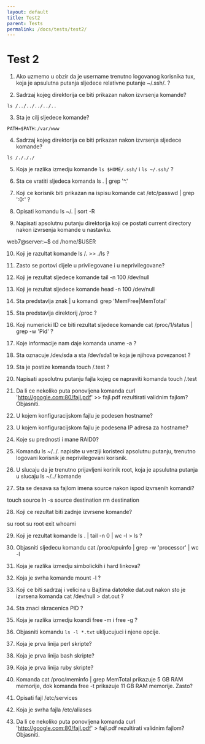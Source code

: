 ```yaml
---
layout: default
title: Test2    
parent: Tests
permalink: /docs/tests/test2/
---
```


# Test 2

1. Ako uzmemo u obzir da je username trenutno logovanog korisnika tux, koja je apsulutna putanja sljedece relativne putanje ~/.ssh/. ?

2. Sadrzaj kojeg direktorija ce biti prikazan nakon izvrsenja komande?

````
ls /../../../../..
````

3. Sta je cilj sljedece komande?

````
PATH=$PATH:/var/www
````

4. Sadrzaj kojeg direktorija ce biti prikazan nakon izvrsenja sljedece komande?

````
ls /./././
````

5. Koja je razlika izmedju komande ````ls $HOME/.ssh/````  i  ````ls ~/.ssh/```` ?


6. Sta ce vratiti sljedeca komanda ls . | grep '^\.'

7. Koji ce korisnik biti prikazan na ispisu komande cat /etc/passwd | grep ':0:' ?

8. Opisati komandu ls ~/. | sort -R

9. Napisati apsolutnu putanju direktorija koji ce postati current directory nakon izvrsenja komande u nastavku.

web7@server:~$ cd /home/$USER

10. Koji je razultat komande ls /. >> ./ls ?

11. Zasto se portovi dijele u privilegovane i u neprivilegovane?

12. Koji je rezultat sljedece komande tail -n 100 /dev/null

13. Koji je rezultat sljedece komande head -n 100 /dev/null

14. Sta predstavlja znak | u komandi grep 'MemFree\|MemTotal'

15. Sta predstavlja direktorij /proc ?

16. Koji numericki ID ce biti rezultat sljedece komande cat /proc/1/status | grep -w 'Pid' ?

17. Koje informacije nam daje komanda uname -a ?

18. Sta oznacuje /dev/sda a sta /dev/sda1 te koja je njihova povezanost ?

19. Sta je postize komanda touch /.test ?

20. Napisati apsolutnu putanju fajla kojeg ce napraviti komanda touch /.test

21. Da li ce nekoliko puta ponovljena komanda curl 'http://google.com:80/fajl.pdf' >> fajl.pdf rezultirati validnim fajlom? Objasniti.

22. U kojem konfiguracijskom fajlu je podesen hostname?

23. U kojem konfiguracijskom fajlu je podesena IP adresa za hostname?

24. Koje su prednosti i mane RAID0?

25. Komandu ls ~/../. napisite u verziji koristeci apsolutnu putanju, trenutno logovani korisnik je neprivilegovani korisnik.

26. U slucaju da je trenutno prijavljeni korinik root, koja je apsulutna putanja u slucaju ls ~/../ komande


27. Sta se desava sa fajlom imena source nakon ispod izvrsenih komandi?

touch source
ln -s source destination
rm destination

28. Koji ce rezultat biti zadnje izvrsene komande?

su root
su root
exit
whoami

29. Koji je rezultat komande ls . | tail -n 0 | wc -l > ls ?

30. Objasniti sljedecu komandu cat /proc/cpuinfo | grep -w 'processor' | wc -l

31. Koja je razlika izmedju simbolickih i hard linkova?

32. Koja je svrha komande mount -l ?

33. Koji ce biti sadrzaj i velicina u Bajtima datoteke dat.out nakon sto je izvrsena komanda cat /dev/null > dat.out ?

34. Sta znaci skracenica PID ?

35. Koja je razlika izmedju koandi free -m i free -g ?

36. Objasniti komandu `ls -l *.txt` ukljucujuci i njene opcije.

37. Koja je prva linija perl skripte?

38. Koja je prva linija bash skripte?

39. Koja je prva linija ruby skripte?

40. Komanda cat /proc/meminfo | grep MemTotal prikazuje 5 GB RAM memorije, dok komanda free -t prikazuje 11 GB RAM memorije. Zasto?


41. Opisati fajl /etc/services

42. Koja je svrha fajla /etc/aliases

43. Da li ce nekoliko puta ponovljena komanda curl 'http://google.com:80/fajl.pdf' > fajl.pdf rezultirati validnim fajlom? Objasniti.
